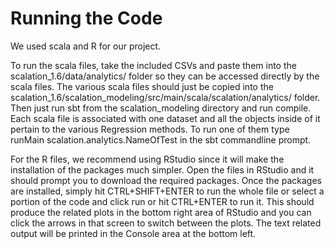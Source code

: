 # Running the Code

We used scala and R for our project.

To run the scala files, take the included CSVs and paste them into the scalation_1.6/data/analytics/ folder so they can be accessed directly by the scala files.
The various scala files should just be copied into the scalation_1.6/scalation_modeling/src/main/scala/scalation/analytics/ folder. Then just run sbt from the 
scalation_modeling directory and run compile. Each scala file is associated with one dataset and all the objects inside of it pertain to the various Regression methods. To run one of them type runMain scalation.analytics.NameOfTest in the sbt commandline prompt.

For the R files, we recommend using RStudio since it will make the installation of the packages much simpler. Open the files in RStudio and it should prompt you to download the required packages. Once the packages are installed, simply hit CTRL+SHIFT+ENTER to run the whole file or select a portion of the code and click run or hit CTRL+ENTER to run it. This should produce the related plots in the bottom right area of RStudio and you can click the arrows in that screen to switch between the plots. The text related output will be printed in the Console area at the bottom left. 
